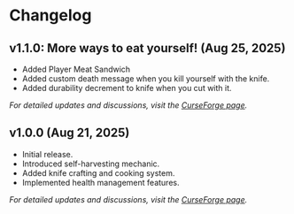 # Changelog

## v1.1.0: More ways to eat yourself! (Aug 25, 2025)

- Added Player Meat Sandwich
- Added custom death message when you kill yourself with the knife.
- Added durability decrement to knife when you cut with it.

*For detailed updates and discussions, visit the [CurseForge page](https://www.curseforge.com/minecraft/mc-mods/eat-yourself).*

## v1.0.0 (Aug 21, 2025)
- Initial release.
- Introduced self-harvesting mechanic.
- Added knife crafting and cooking system.
- Implemented health management features.

*For detailed updates and discussions, visit the [CurseForge page](https://www.curseforge.com/minecraft/mc-mods/eat-yourself).*
